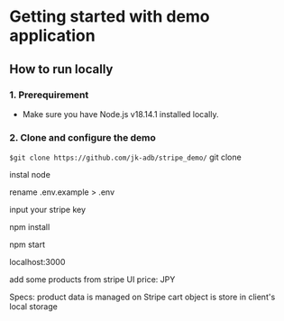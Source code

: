# Getting started with demo application

## How to run locally
### 1. Prerequirement
- Make sure you have Node.js v18.14.1 installed locally.

### 2. Clone and configure the demo
`$git clone https://github.com/jk-adb/stripe_demo/`
git clone

instal node

rename .env.example > .env

input your stripe key

npm install

npm start

localhost:3000

add some products from stripe UI
price: JPY

Specs:
product data is managed on Stripe
cart object is store in client's local storage

